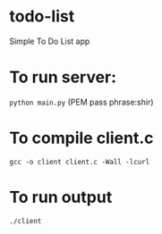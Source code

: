 # todo-list
Simple To Do List app

# To run server:
`python main.py`
(PEM pass phrase:shir)

# To compile client.c
`gcc -o client client.c -Wall -lcurl`


# To run output
`./client`
